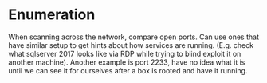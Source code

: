 # Enumeration

When scanning across the network, compare open ports. Can use ones that have similar setup to get hints about how services are running. \(E.g. check what sqlserver 2017 looks like via RDP while trying to blind exploit it on another machine\). Another example is port 2233, have no idea what it is until we can see it for ourselves after a box is rooted and have it running.



